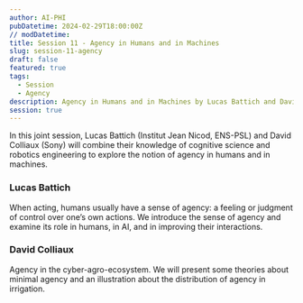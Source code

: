 ```yaml
---
author: AI-PHI
pubDatetime: 2024-02-29T18:00:00Z
// modDatetime:
title: Session 11 - Agency in Humans and in Machines
slug: session-11-agency
draft: false
featured: true
tags:
  - Session
  - Agency
description: Agency in Humans and in Machines by Lucas Battich and David Colliaux
session: true
---
```


In this joint session, Lucas Battich (Institut Jean Nicod, ENS-PSL) and David Colliaux (Sony) will combine their knowledge of cognitive science and robotics engineering to explore the notion of agency in humans and in machines.

### Lucas Battich

When acting, humans usually have a sense of agency: a feeling or judgment of control over one’s own actions. We introduce the sense of agency and examine its role in humans, in AI, and in improving their interactions.

### David Colliaux

Agency in the cyber-agro-ecosystem. We will present some theories about minimal agency and an illustration about the distribution of agency in irrigation.
